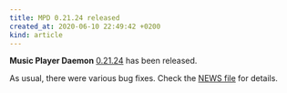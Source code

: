```yaml
---
title: MPD 0.21.24 released
created_at: 2020-06-10 22:49:42 +0200
kind: article
---
```


**Music Player Daemon** [0.21.24](/download/mpd/0.21/mpd-0.21.24.tar.xz) has been released.

As usual, there were various bug fixes.  Check the [NEWS
file](https://raw.githubusercontent.com/MusicPlayerDaemon/MPD/v0.21.24/NEWS)
for details.
